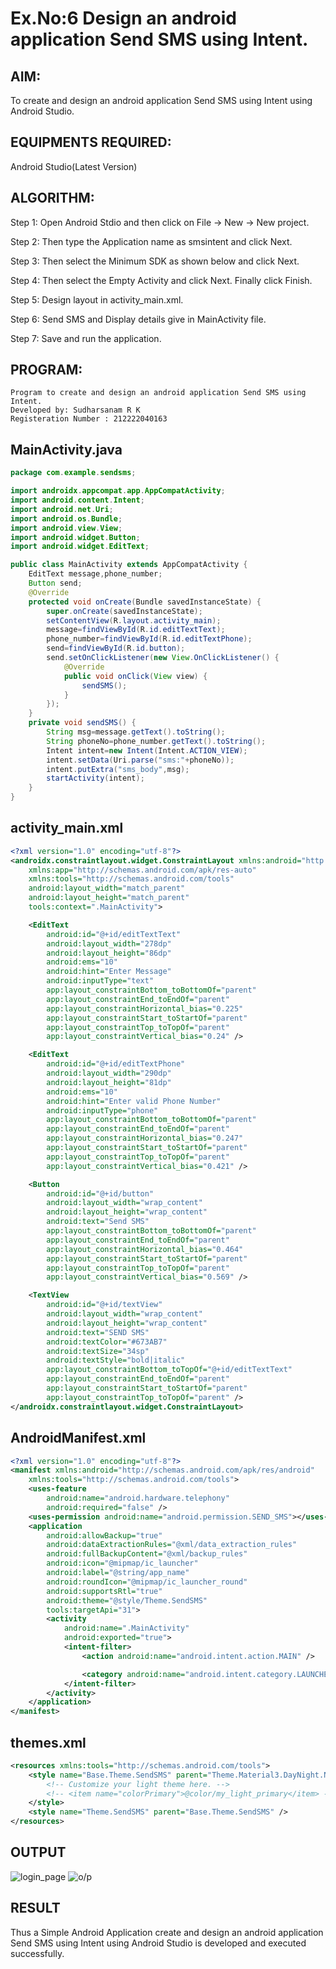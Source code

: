 
# Ex.No:6 Design an android application Send SMS using Intent.


## AIM:

To create and design an android application Send SMS using Intent using Android Studio.

## EQUIPMENTS REQUIRED:

Android Studio(Latest Version)

## ALGORITHM:

Step 1: Open Android Stdio and then click on File -> New -> New project.

Step 2: Then type the Application name as smsintent and click Next. 

Step 3: Then select the Minimum SDK as shown below and click Next.

Step 4: Then select the Empty Activity and click Next. Finally click Finish.

Step 5: Design layout in activity_main.xml.

Step 6: Send SMS and Display details give in MainActivity file.

Step 7: Save and run the application.

## PROGRAM:
```
Program to create and design an android application Send SMS using Intent.
Developed by: Sudharsanam R K
Registeration Number : 212222040163
```
## MainActivity.java
```java
package com.example.sendsms;

import androidx.appcompat.app.AppCompatActivity;
import android.content.Intent;
import android.net.Uri;
import android.os.Bundle;
import android.view.View;
import android.widget.Button;
import android.widget.EditText;

public class MainActivity extends AppCompatActivity {
    EditText message,phone_number;
    Button send;
    @Override
    protected void onCreate(Bundle savedInstanceState) {
        super.onCreate(savedInstanceState);
        setContentView(R.layout.activity_main);
        message=findViewById(R.id.editTextText);
        phone_number=findViewById(R.id.editTextPhone);
        send=findViewById(R.id.button);
        send.setOnClickListener(new View.OnClickListener() {
            @Override
            public void onClick(View view) {
                sendSMS();
            }
        });
    }
    private void sendSMS() {
        String msg=message.getText().toString();
        String phoneNo=phone_number.getText().toString();
        Intent intent=new Intent(Intent.ACTION_VIEW);
        intent.setData(Uri.parse("sms:"+phoneNo));
        intent.putExtra("sms_body",msg);
        startActivity(intent);
    }
}
```
## activity_main.xml
```xml
<?xml version="1.0" encoding="utf-8"?>
<androidx.constraintlayout.widget.ConstraintLayout xmlns:android="http://schemas.android.com/apk/res/android"
    xmlns:app="http://schemas.android.com/apk/res-auto"
    xmlns:tools="http://schemas.android.com/tools"
    android:layout_width="match_parent"
    android:layout_height="match_parent"
    tools:context=".MainActivity">

    <EditText
        android:id="@+id/editTextText"
        android:layout_width="278dp"
        android:layout_height="86dp"
        android:ems="10"
        android:hint="Enter Message"
        android:inputType="text"
        app:layout_constraintBottom_toBottomOf="parent"
        app:layout_constraintEnd_toEndOf="parent"
        app:layout_constraintHorizontal_bias="0.225"
        app:layout_constraintStart_toStartOf="parent"
        app:layout_constraintTop_toTopOf="parent"
        app:layout_constraintVertical_bias="0.24" />

    <EditText
        android:id="@+id/editTextPhone"
        android:layout_width="290dp"
        android:layout_height="81dp"
        android:ems="10"
        android:hint="Enter valid Phone Number"
        android:inputType="phone"
        app:layout_constraintBottom_toBottomOf="parent"
        app:layout_constraintEnd_toEndOf="parent"
        app:layout_constraintHorizontal_bias="0.247"
        app:layout_constraintStart_toStartOf="parent"
        app:layout_constraintTop_toTopOf="parent"
        app:layout_constraintVertical_bias="0.421" />

    <Button
        android:id="@+id/button"
        android:layout_width="wrap_content"
        android:layout_height="wrap_content"
        android:text="Send SMS"
        app:layout_constraintBottom_toBottomOf="parent"
        app:layout_constraintEnd_toEndOf="parent"
        app:layout_constraintHorizontal_bias="0.464"
        app:layout_constraintStart_toStartOf="parent"
        app:layout_constraintTop_toTopOf="parent"
        app:layout_constraintVertical_bias="0.569" />

    <TextView
        android:id="@+id/textView"
        android:layout_width="wrap_content"
        android:layout_height="wrap_content"
        android:text="SEND SMS"
        android:textColor="#673AB7"
        android:textSize="34sp"
        android:textStyle="bold|italic"
        app:layout_constraintBottom_toTopOf="@+id/editTextText"
        app:layout_constraintEnd_toEndOf="parent"
        app:layout_constraintStart_toStartOf="parent"
        app:layout_constraintTop_toTopOf="parent" />
</androidx.constraintlayout.widget.ConstraintLayout>
```
## AndroidManifest.xml
```xml
<?xml version="1.0" encoding="utf-8"?>
<manifest xmlns:android="http://schemas.android.com/apk/res/android"
    xmlns:tools="http://schemas.android.com/tools">
    <uses-feature
        android:name="android.hardware.telephony"
        android:required="false" />
    <uses-permission android:name="android.permission.SEND_SMS"></uses-permission>
    <application
        android:allowBackup="true"
        android:dataExtractionRules="@xml/data_extraction_rules"
        android:fullBackupContent="@xml/backup_rules"
        android:icon="@mipmap/ic_launcher"
        android:label="@string/app_name"
        android:roundIcon="@mipmap/ic_launcher_round"
        android:supportsRtl="true"
        android:theme="@style/Theme.SendSMS"
        tools:targetApi="31">
        <activity
            android:name=".MainActivity"
            android:exported="true">
            <intent-filter>
                <action android:name="android.intent.action.MAIN" />

                <category android:name="android.intent.category.LAUNCHER" />
            </intent-filter>
        </activity>
    </application>
</manifest>
```

## themes.xml 
```xml
<resources xmlns:tools="http://schemas.android.com/tools">
    <style name="Base.Theme.SendSMS" parent="Theme.Material3.DayNight.NoActionBar">
        <!-- Customize your light theme here. -->
        <!-- <item name="colorPrimary">@color/my_light_primary</item> -->
    </style>
    <style name="Theme.SendSMS" parent="Base.Theme.SendSMS" />
</resources>
```
## OUTPUT
![login_page](https://github.com/SudharsanamRK/sendsms/assets/115523484/b4dd2cc5-64f9-4f0e-825e-a7bf583bf742)
![o/p](https://github.com/SudharsanamRK/sendsms/assets/115523484/8c821b48-4749-49ab-842c-6088af86ac02)




## RESULT
Thus a Simple Android Application create and design an android application Send SMS using Intent using Android Studio is developed and executed successfully.
